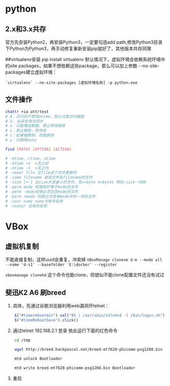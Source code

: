 # python 
## 2.x和3.x共存 
官方先安装Python2，再安装Python3，一定要勾选add path,修改Python3目录下Python为Python3，再手动修复重新安装pip就好了，其他版本共存同理

##virtualenv安装
pip install virtualenv
默认情况下，虚拟环境会依赖系统环境中的site packages，如果不想依赖这些package，那么可以加上参数 --no-site-packages建立虚拟环境：

    `virtualenv` --no-site-packages [虚拟环境名称] -p python.exe

## 文件操作
```sh
chattr +ia attrtest
# A：访问时不修改atime，防止过度访问磁盘 
# S: 从异步改为同步 
# a：只能增加数据，禁止修改删除 
# i：禁止删除，修改收
# s：如果被删除，彻底删除
# u：只删除note

find [PATH] [OPTION] [ACTION]

# -mtime,-ctime,-atime
# -mtime +n  n天之前
# -mtime -n  n天之内
# -newer file 比file这个文件更新的
# -name filename 查找文件名filename的文件
# -size [+-] 比size大或者小的文件，有c=byte k=bytes 例如-size +50k
# -perm mode 权限刚好等于mode的文件
# -perm -mode权限必须包含mode的文件
# -perm +mode 权限必须含有mode中的一项的文件
# -user name name为账号名称
# -nouser 没有所有权
```

# VBox
## 虚拟机复制 

不能直接复制，这样uuid会重复，冲突掉
`VBoxManage clonevm d-m --mode all --name 'd-s1' --basefolder 'E:\docker' --register`

`vboxmanage clonehd` 这个命令也能clone，但貌似不能clone配置文件还没有试过

## 斐迅K2 A6 刷breed
1. 具体，先通过谷歌浏览器利用web漏洞开telnet：

```javascript
    $("#timerebootmin").val("05 | /usr/sbin/telnetd -l /bin/login.sh")
    $("#timeRebootSave").click()
```

2. 通过telnet 192.168.2.1 登录 依此运行下面的红色命令

```bash
    cd /tmp  

    wget http://breed.hackpascal.net/breed-mt7620-phicomm-psg1208.bin

    mtd unlock Bootloader

    mtd write breed-mt7620-phicomm-psg1208.bin Bootloader
```
3. 重启


